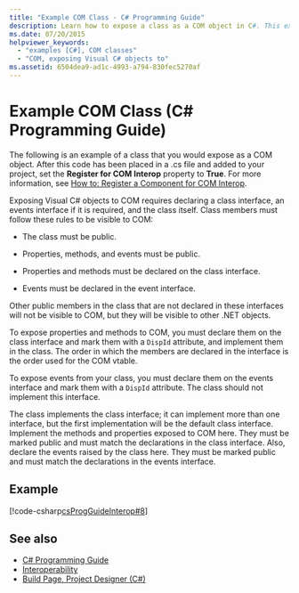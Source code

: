 ```yaml
---
title: "Example COM Class - C# Programming Guide"
description: Learn how to expose a class as a COM object in C#. This example adds code in a .cs files to a project and sets the Register for COM Interop property.
ms.date: 07/20/2015
helpviewer_keywords: 
  - "examples [C#], COM classes"
  - "COM, exposing Visual C# objects to"
ms.assetid: 6504dea9-ad1c-4993-a794-830fec5270af
---
```

# Example COM Class (C# Programming Guide)

The following is an example of a class that you would expose as a COM object. After this code has been placed in a .cs file and added to your project, set the **Register for COM Interop** property to **True**. For more information, see [How to: Register a Component for COM Interop](/previous-versions/visualstudio/visual-studio-2010/w29wacsy(v=vs.100)).
  
 Exposing Visual C# objects to COM requires declaring a class interface, an events interface if it is required, and the class itself. Class members must follow these rules to be visible to COM:  
  
- The class must be public.  
  
- Properties, methods, and events must be public.  
  
- Properties and methods must be declared on the class interface.  
  
- Events must be declared in the event interface.  
  
 Other public members in the class that are not declared in these interfaces will not be visible to COM, but they will be visible to other .NET objects.  
  
 To expose properties and methods to COM, you must declare them on the class interface and mark them with a `DispId` attribute, and implement them in the class. The order in which the members are declared in the interface is the order used for the COM vtable.  
  
 To expose events from your class, you must declare them on the events interface and mark them with a `DispId` attribute. The class should not implement this interface.  
  
 The class implements the class interface; it can implement more than one interface, but the first implementation will be the default class interface. Implement the methods and properties exposed to COM here. They must be marked public and must match the declarations in the class interface. Also, declare the events raised by the class here. They must be marked public and must match the declarations in the events interface.  
  
## Example  

 [!code-csharp[csProgGuideInterop#8](~/samples/snippets/csharp/VS_Snippets_VBCSharp/csProgGuideInterop/CS/ExampleCOM.cs#8)]  
  
## See also

- [C# Programming Guide](../index.md)
- [Interoperability](./index.md)
- [Build Page, Project Designer (C#)](/visualstudio/ide/reference/build-page-project-designer-csharp)

